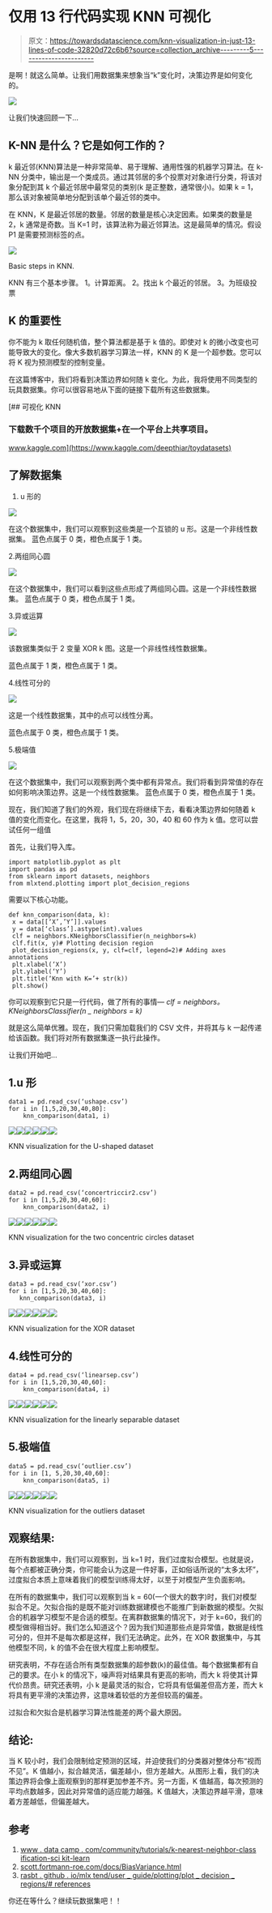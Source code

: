 # 仅用 13 行代码实现 KNN 可视化

> 原文：<https://towardsdatascience.com/knn-visualization-in-just-13-lines-of-code-32820d72c6b6?source=collection_archive---------5----------------------->

是啊！就这么简单。让我们用数据集来想象当“k”变化时，决策边界是如何变化的。

![](img/296c178817de5c33e2eca0c270397856.png)

让我们快速回顾一下…

## K-NN 是什么？它是如何工作的？

k 最近邻(KNN)算法是一种非常简单、易于理解、通用性强的机器学习算法。在 k-NN 分类中，输出是一个类成员。通过其邻居的多个投票对对象进行分类，将该对象分配到其 k 个最近邻居中最常见的类别(k 是正整数，通常很小)。如果 k = 1，那么该对象被简单地分配到该单个最近邻的类中。

在 KNN，K 是最近邻居的数量。邻居的数量是核心决定因素。如果类的数量是 2，k 通常是奇数。当 K=1 时，该算法称为最近邻算法。这是最简单的情况。假设 P1 是需要预测标签的点。

![](img/d5edb2e5516fbabf792794742af16cc2.png)

Basic steps in KNN.

KNN 有三个基本步骤。
1。计算距离。
2。找出 k 个最近的邻居。
3。为班级投票

## K 的重要性

你不能为 k 取任何随机值，整个算法都是基于 k 值的。即使对 k 的微小改变也可能导致大的变化。像大多数机器学习算法一样，KNN 的 K 是一个超参数。您可以将 K 视为预测模型的控制变量。

在这篇博客中，我们将看到决策边界如何随 k 变化。为此，我将使用不同类型的玩具数据集。你可以很容易地从下面的链接下载所有这些数据集。

[](https://www.kaggle.com/deepthiar/toydatasets) [## 可视化 KNN

### 下载数千个项目的开放数据集+在一个平台上共享项目。

www.kaggle.com](https://www.kaggle.com/deepthiar/toydatasets) 

## 了解数据集

1.  u 形的

![](img/01e3167880390c8786cd9d9b95a19ed6.png)

在这个数据集中，我们可以观察到这些类是一个互锁的 u 形。这是一个非线性数据集。
蓝色点属于 0 类，橙色点属于 1 类。

2.两组同心圆

![](img/bf15563e0f5e23ab074bc5c6cf9674c0.png)

在这个数据集中，我们可以看到这些点形成了两组同心圆。这是一个非线性数据集。
蓝色点属于 0 类，橙色点属于 1 类。

3.异或运算

![](img/6ca90a87103133ef95be42245c72ae1c.png)

该数据集类似于 2 变量 XOR k 图。这是一个非线性线性数据集。

蓝色点属于 1 类，橙色点属于 1 类。

4.线性可分的

![](img/5df0842b6c7aafd4c635699a54f33040.png)

这是一个线性数据集，其中的点可以线性分离。

蓝色点属于 0 类，橙色点属于 1 类。

5.极端值

![](img/0a14bbb02856bf232c6809d3c23ce2e5.png)

在这个数据集中，我们可以观察到两个类中都有异常点。我们将看到异常值的存在如何影响决策边界。这是一个线性数据集。
蓝色点属于 0 类，橙色点属于 1 类。

现在，我们知道了我们的外观，我们现在将继续下去，看看决策边界如何随着 k 值的变化而变化。在这里，我将 1，5，20，30，40 和 60 作为 k 值。您可以尝试任何一组值

首先，让我们导入库。

```
import matplotlib.pyplot as plt
import pandas as pd
from sklearn import datasets, neighbors
from mlxtend.plotting import plot_decision_regions
```

需要以下核心功能。

```
def knn_comparison(data, k):
 x = data[[‘X’,’Y’]].values
 y = data[‘class’].astype(int).values
 clf = neighbors.KNeighborsClassifier(n_neighbors=k)
 clf.fit(x, y)# Plotting decision region
 plot_decision_regions(x, y, clf=clf, legend=2)# Adding axes annotations
 plt.xlabel(‘X’)
 plt.ylabel(‘Y’)
 plt.title(‘Knn with K=’+ str(k))
 plt.show()
```

你可以观察到它只是一行代码，做了所有的事情—
*clf = neighbors。KNeighborsClassifier(n _ neighbors = k)*

就是这么简单优雅。现在，我们只需加载我们的 CSV 文件，并将其与 k 一起传递给该函数。我们将对所有数据集逐一执行此操作。

让我们开始吧…

## 1.u 形

```
data1 = pd.read_csv(‘ushape.csv’)
for i in [1,5,20,30,40,80]:
    knn_comparison(data1, i)
```

![](img/3f9018784341734bc8c41caf19b48cdd.png)![](img/ec36dc90facf83f0e2f292c3baae6e99.png)![](img/d8d17b439a75ed439349f89ed06eed9f.png)![](img/21ea0e71b6ed369b775f8d5f89281b81.png)![](img/d2877ffa037652a50e469eb4f1eed70d.png)![](img/d41e5227f80e6ae6f53e6d79e7cf6057.png)

KNN visualization for the U-shaped dataset

## 2.两组同心圆

```
data2 = pd.read_csv(‘concertriccir2.csv’)
for i in [1,5,20,30,40,60]:
    knn_comparison(data2, i)
```

![](img/99c48a1ce5d908b2e671fafd08b18e7d.png)![](img/2f113f253279f4e68309ddc695ca5b00.png)![](img/89ec739249f055be56171691d07a7528.png)![](img/76967b8fb6d14a9a51274b141c6a69c2.png)![](img/82799a2163cf5b4ebddad8e55ad535b9.png)![](img/ff78b79a9f693ed7c6dd85a95c8f5543.png)

KNN visualization for the two concentric circles dataset

## 3.异或运算

```
data3 = pd.read_csv(‘xor.csv’)
for i in [1,5,20,30,40,60]:
   knn_comparison(data3, i)
```

![](img/bd0a7066d8aef1df96565f11bdac8a97.png)![](img/10f0a759790800ffaf4b8b098cc99b82.png)![](img/0451422fe4856279dab36842c84886d2.png)![](img/89724f9bc2636876c985f64cac181a32.png)![](img/4bd28b2246cc332929b5fff781758ca4.png)![](img/bfd0a48f1380c47c1b957e77fd95bbc0.png)

KNN visualization for the XOR dataset

## 4.线性可分的

```
data4 = pd.read_csv(‘linearsep.csv’)
for i in [1,5,20,30,40,60]:
    knn_comparison(data4, i)
```

![](img/13927b9562de6030efffde30461a6b46.png)![](img/9bfb5b26a767899453812401a32fe6c4.png)![](img/4c70be1582d5bf550b4b119ae62f54a0.png)![](img/5865f5b58ae1ceadf21f9f3345279beb.png)![](img/14f6d8f4816a4ba22cee4095202bec2f.png)![](img/c97acd2eaa6a83c71699f235e83490d4.png)

KNN visualization for the linearly separable dataset

## 5.极端值

```
data5 = pd.read_csv(‘outlier.csv’)
for i in [1, 5,20,30,40,60]:
    knn_comparison(data5, i)
```

![](img/71dbc9b904f871dfab15c31858721712.png)![](img/0c738bdebbee4f4a29165dcaaa2314e0.png)![](img/0a7ec75dd5e04a905e0f963ceacbfa14.png)![](img/8c0fcdf9ec6fd9a5088493b8561ac7ae.png)![](img/7ef449a01047f1c12ff25363c8072c39.png)![](img/6bd42153ef5c23509734c8a1b5c24b67.png)

KNN visualization for the outliers dataset

## 观察结果:

在所有数据集中，我们可以观察到，当 k=1 时，我们过度拟合模型。也就是说，每个点都被正确分类，你可能会认为这是一件好事，正如俗话所说的“太多太坏”，过度拟合本质上意味着我们的模型训练得太好，以至于对模型产生负面影响。

在所有的数据集中，我们可以观察到当 k = 60(一个很大的数字)时，我们对模型拟合不足。欠拟合指的是既不能对训练数据建模也不能推广到新数据的模型。欠拟合的机器学习模型不是合适的模型。在离群数据集的情况下，对于 k=60，我们的模型做得相当好。我们怎么知道这个？因为我们知道那些点是异常值，数据是线性可分的，但并不是每次都是这样，我们无法确定。此外，在 XOR 数据集中，与其他模型不同，k 的值不会在很大程度上影响模型。

研究表明，不存在适合所有类型数据集的超参数(k)的最佳值。每个数据集都有自己的要求。在小 k 的情况下，噪声将对结果具有更高的影响，而大 k 将使其计算代价昂贵。研究还表明，小 k 是最灵活的拟合，它将具有低偏差但高方差，而大 k 将具有更平滑的决策边界，这意味着较低的方差但较高的偏差。

过拟合和欠拟合是机器学习算法性能差的两个最大原因。

## 结论:

当 K 较小时，我们会限制给定预测的区域，并迫使我们的分类器对整体分布“视而不见”。K 值越小，拟合越灵活，偏差越小，但方差越大。从图形上看，我们的决策边界将会像上面观察到的那样更加参差不齐。另一方面，K 值越高，每次预测的平均点数越多，因此对异常值的适应能力越强。K 值越大，决策边界越平滑，意味着方差越低，但偏差越大。

## 参考

1.  [www . data camp . com/community/tutorials/k-nearest-neighbor-class ification-sci kit-learn](https://www.datacamp.com/community/tutorials/k-nearest-neighbor-classification-scikit-learn)
2.  [scott.fortmann-roe.com/docs/BiasVariance.html](http://scott.fortmann-roe.com/docs/BiasVariance.html)
3.  [rasbt . github . io/mlx tend/user _ guide/plotting/plot _ decision _ regions/# references](http://rasbt.github.io/mlxtend/user_guide/plotting/plot_decision_regions/#references)

你还在等什么？继续玩数据集吧！！